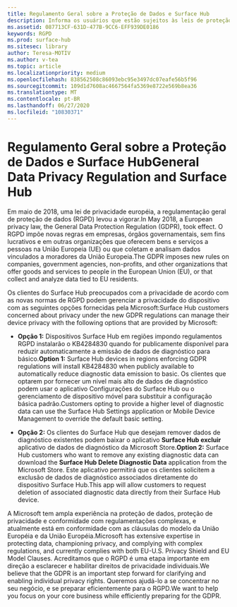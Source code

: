 ```yaml
---
title: Regulamento Geral sobre a Proteção de Dados e Surface Hub
description: Informa os usuários que estão sujeitos às leis de proteção de dados da UE de suas opções sobre como excluir ou restringir dados de diagnóstico produzidos pelo Surface Hub.
ms.assetid: 087713CF-631D-477B-9CC6-EFF939DE0186
keywords: RGPD
ms.prod: surface-hub
ms.sitesec: library
author: Teresa-MOTIV
ms.author: v-tea
ms.topic: article
ms.localizationpriority: medium
ms.openlocfilehash: 838562508c86093ebc95e3497dc07eafe56b5f96
ms.sourcegitcommit: 109d1d7608ac4667564fa5369e8722e569b8ea36
ms.translationtype: MT
ms.contentlocale: pt-BR
ms.lasthandoff: 06/27/2020
ms.locfileid: "10830371"
---
```

# <span data-ttu-id="642f5-104">Regulamento Geral sobre a Proteção de Dados e Surface Hub</span><span class="sxs-lookup"><span data-stu-id="642f5-104">General Data Privacy Regulation and Surface Hub</span></span>

<span data-ttu-id="642f5-105">Em maio de 2018, uma lei de privacidade européia, a regulamentação geral de proteção de dados (RGPD) levou a vigorar.</span><span class="sxs-lookup"><span data-stu-id="642f5-105">In May 2018, a European privacy law, the General Data Protection Regulation (GDPR), took effect.</span></span> <span data-ttu-id="642f5-106">O RGPD impõe novas regras em empresas, órgãos governamentais, sem fins lucrativos e em outras organizações que oferecem bens e serviços a pessoas na União Europeia (UE) ou que coletam e analisam dados vinculados a moradores da União Europeia.</span><span class="sxs-lookup"><span data-stu-id="642f5-106">The GDPR imposes new rules on companies, government agencies, non-profits, and other organizations that offer goods and services to people in the European Union (EU), or that collect and analyze data tied to EU residents.</span></span>

<span data-ttu-id="642f5-107">Os clientes do Surface Hub preocupados com a privacidade de acordo com as novas normas de RGPD podem gerenciar a privacidade do dispositivo com as seguintes opções fornecidas pela Microsoft:</span><span class="sxs-lookup"><span data-stu-id="642f5-107">Surface Hub customers concerned about privacy under the new GDPR regulations can manage their device privacy with the following options that are provided by Microsoft:</span></span>

* <span data-ttu-id="642f5-108">**Opção 1:** Dispositivos Surface Hub em regiões impondo regulamentos RGPD instalarão o KB4284830 quando for publicamente disponível para reduzir automaticamente a emissão de dados de diagnóstico para básico.</span><span class="sxs-lookup"><span data-stu-id="642f5-108">**Option 1:** Surface Hub devices in regions enforcing GDPR regulations will install KB4284830 when publicly available to automatically reduce diagnostic data emission to basic.</span></span> <span data-ttu-id="642f5-109">Os clientes que optarem por fornecer um nível mais alto de dados de diagnóstico podem usar o aplicativo Configurações do Surface Hub ou o gerenciamento de dispositivo móvel para substituir a configuração básica padrão.</span><span class="sxs-lookup"><span data-stu-id="642f5-109">Customers opting to provide a higher level of diagnostic data can use the Surface Hub Settings application or Mobile Device Management to override the default basic setting.</span></span>

* <span data-ttu-id="642f5-110">**Opção 2:** Os clientes do Surface Hub que desejam remover dados de diagnóstico existentes podem baixar o aplicativo **Surface Hub excluir** aplicativo de dados de diagnóstico da Microsoft Store.</span><span class="sxs-lookup"><span data-stu-id="642f5-110">**Option 2:** Surface Hub customers who want to remove any existing diagnostic data can download the **Surface Hub Delete Diagnostic Data** application from the Microsoft Store.</span></span> <span data-ttu-id="642f5-111">Este aplicativo permitirá que os clientes solicitem a exclusão de dados de diagnóstico associados diretamente do dispositivo Surface Hub.</span><span class="sxs-lookup"><span data-stu-id="642f5-111">This app will allow customers to request deletion of associated diagnostic data directly from their Surface Hub device.</span></span>

<span data-ttu-id="642f5-112">A Microsoft tem ampla experiência na proteção de dados, proteção de privacidade e conformidade com regulamentações complexas, e atualmente está em conformidade com as cláusulas do modelo da União Européia e da União Européia.</span><span class="sxs-lookup"><span data-stu-id="642f5-112">Microsoft has extensive expertise in protecting data, championing privacy, and complying with complex regulations, and currently complies with both EU-U.S. Privacy Shield and EU Model Clauses.</span></span> <span data-ttu-id="642f5-113">Acreditamos que o RGPD é uma etapa importante em direção a esclarecer e habilitar direitos de privacidade individuais.</span><span class="sxs-lookup"><span data-stu-id="642f5-113">We believe that the GDPR is an important step forward for clarifying and enabling individual privacy rights.</span></span> <span data-ttu-id="642f5-114">Queremos ajudá-lo a se concentrar no seu negócio, e se preparar eficientemente para o RGPD.</span><span class="sxs-lookup"><span data-stu-id="642f5-114">We want to help you focus on your core business while efficiently preparing for the GDPR.</span></span>

